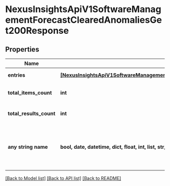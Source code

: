 # NexusInsightsApiV1SoftwareManagementForecastClearedAnomaliesGet200Response


## Properties
Name | Type | Description | Notes
------------ | ------------- | ------------- | -------------
**entries** | [**[NexusInsightsApiV1SoftwareManagementForecastClearedAnomaliesGet200ResponseEntriesInner]**](NexusInsightsApiV1SoftwareManagementForecastClearedAnomaliesGet200ResponseEntriesInner.md) | Response entries | [optional] 
**total_items_count** | **int** | Total no. of response entries | [optional] 
**total_results_count** | **int** | Total no. of response entries | [optional] 
**any string name** | **bool, date, datetime, dict, float, int, list, str, none_type** | any string name can be used but the value must be the correct type | [optional]

[[Back to Model list]](../README.md#documentation-for-models) [[Back to API list]](../README.md#documentation-for-api-endpoints) [[Back to README]](../README.md)


